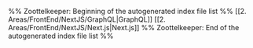%% Zoottelkeeper: Beginning of the autogenerated index file list  %%
 [[2. Areas/FrontEnd/NextJS/GraphQL|GraphQL]]
 [[2. Areas/FrontEnd/NextJS/Next.js|Next.js]]
%% Zoottelkeeper: End of the autogenerated index file list  %%
